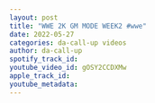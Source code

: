 ```yaml
---
layout: post
title: "WWE 2K GM MODE WEEK2 #wwe"
date: 2022-05-27
categories: da-call-up videos
author: da-call-up
spotify_track_id: 
youtube_video_id: gOSY2CCDXMw
apple_track_id: 
youtube_metadata: 
---
```

